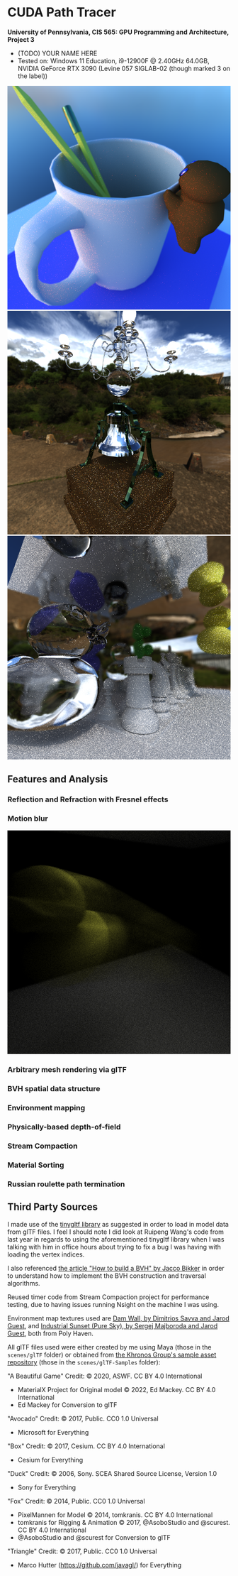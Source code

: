 CUDA Path Tracer
================

**University of Pennsylvania, CIS 565: GPU Programming and Architecture, Project 3**

* (TODO) YOUR NAME HERE
* Tested on: Windows 11 Education, i9-12900F @ 2.40GHz 64.0GB, NVIDIA GeForce RTX 3090 (Levine 057 SIGLAB-02 (though marked 3 on the label))

![](img/bespokeScene.2025-10-08_00-54-20z.5000samp.png)
![](img/bespokeScene.2025-10-07_23-56-20z.425samp.png)
![](img/chessDuck.2025-10-05_23-06-26z.1639samp.png)

## Features and Analysis

### Reflection and Refraction with Fresnel effects

### Motion blur

![](img/chessDuck.2025-10-05_23-46-18z.397samp.png)

### Arbitrary mesh rendering via glTF
### BVH spatial data structure
### Environment mapping

### Physically-based depth-of-field


### Stream Compaction

### Material Sorting

### Russian roulette path termination



## Third Party Sources
I made use of the [tinygltf library](https://github.com/syoyo/tinygltf/) as suggested in order to load in model data from glTF files. I feel I should note I did look at Ruipeng Wang's code from last year in regards to using the aforementioned tinygltf library when I was talking with him in office hours about trying to fix a bug I was having with loading the vertex indices.

I also referenced [the article "How to build a BVH" by Jacco Bikker](https://jacco.ompf2.com/2022/04/13/how-to-build-a-bvh-part-1-basics/) in order to understand how to implement the BVH construction and traversal algorithms.

Reused timer code from Stream Compaction project for performance testing, due to having issues running Nsight on the machine I was using.

Environment map textures used are [Dam Wall, by Dimitrios Savva and Jarod Guest](https://polyhaven.com/a/dam_wall), and [Industrial Sunset (Pure Sky), by Sergej Majboroda and Jarod Guest](https://polyhaven.com/a/industrial_sunset_puresky), both from Poly Haven.

All glTF files used were either created by me using Maya (those in the `scenes/glTF` folder) or obtained from [the Khronos Group's sample asset repository](https://github.com/KhronosGroup/glTF-Sample-Assets) (those in the `scenes/glTF-Samples` folder):

"A Beautiful Game" Credit:
© 2020, ASWF. CC BY 4.0 International
- MaterialX Project for Original model
© 2022, Ed Mackey. CC BY 4.0 International
- Ed Mackey for Conversion to glTF

"Avocado" Credit:
© 2017, Public. CC0 1.0 Universal
- Microsoft for Everything

"Box" Credit:
© 2017, Cesium. CC BY 4.0 International
- Cesium for Everything

"Duck" Credit:
© 2006, Sony. SCEA Shared Source License, Version 1.0
- Sony for Everything

"Fox" Credit:
© 2014, Public. CC0 1.0 Universal
- PixelMannen for Model
© 2014, tomkranis. CC BY 4.0 International
- tomkranis for Rigging & Animation
© 2017, @AsoboStudio and @scurest. CC BY 4.0 International
- @AsoboStudio and @scurest for Conversion to glTF

"Triangle" Credit:
© 2017, Public. CC0 1.0 Universal
- Marco Hutter (https://github.com/javagl/) for Everything
